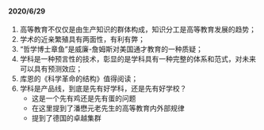 #### 2020/6/29
1. 高等教育不仅仅是由生产知识的群体构成，知识分工是高等教育发展的趋势；
2. 学术的近亲繁殖具有两面性，有利有弊；
3. “哲学博士章鱼”是威廉-詹姆斯对美国通才教育的一种质疑；
4. 学科是一种预言性的技术，彰显的是学科具有一种完整的体系和范式，对未来可以具有预测效应；
5. 库恩的《科学革命的结构》值得阅读；
6. 学科是产品线，到底是先有好学科，还是先有好学校？
	- 这是一个先有鸡还是先有蛋的问题
	- 在这里提到了潘懋元老先生的高等教育内外部规律
	- 提到了德国的卓越集群